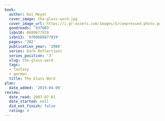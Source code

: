 ```yaml
---
book:
  author: Kai Meyer
  cover_image: the-glass-word.jpg
  cover_image_url: https://i.gr-assets.com/images/S/compressed.photo.goodreads.com/books/1391914742l/937003.jpg
  goodreads: '937003'
  isbn10: 0689877919
  isbn13: '9780689877919'
  pages: '282'
  publication_year: '2008'
  series: Dark Reflections
  series_position: '3'
  slug: the-glass-word
  tags:
  - fantasy
  - german
  title: The Glass Word
plan:
  date_added: '2015-04-09'
review:
  date_read: 2007-07-01
  date_started: null
  did_not_finish: false
  rating: 4
---
```

